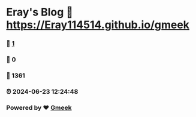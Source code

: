 # Eray's Blog :link: https://Eray114514.github.io/gmeek 
### :page_facing_up: [1](https://Eray114514.github.io/gmeek/tag.html) 
### :speech_balloon: 0 
### :hibiscus: 1361 
### :alarm_clock: 2024-06-23 12:24:48 
### Powered by :heart: [Gmeek](https://github.com/Meekdai/Gmeek)
